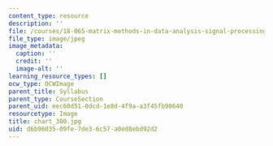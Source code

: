 ```yaml
---
content_type: resource
description: ''
file: /courses/18-065-matrix-methods-in-data-analysis-signal-processing-and-machine-learning-spring-2018/d6b9603509fe7de36c57a0ed8ebd92d2_chart_300.jpg
file_type: image/jpeg
image_metadata:
  caption: ''
  credit: ''
  image-alt: ''
learning_resource_types: []
ocw_type: OCWImage
parent_title: Syllabus
parent_type: CourseSection
parent_uid: eec60d51-0dcd-1e8d-4f9a-a3f45fb90640
resourcetype: Image
title: chart_300.jpg
uid: d6b96035-09fe-7de3-6c57-a0ed8ebd92d2
---
```

